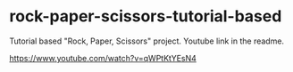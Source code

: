 # rock-paper-scissors-tutorial-based
Tutorial based "Rock, Paper, Scissors" project. Youtube link in the readme. 

https://www.youtube.com/watch?v=qWPtKtYEsN4
